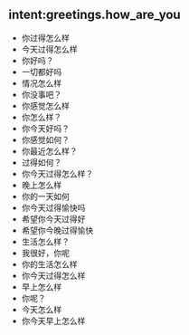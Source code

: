 ## intent:greetings.how_are_you
- 你过得怎么样
- 今天过得怎么样
- 你好吗？
- 一切都好吗
- 情况怎么样
- 你没事吧？
- 你感觉怎么样
- 你怎么样？
- 你今天好吗？
- 你感觉如何？
- 你最近怎么样？
- 过得如何？
- 你今天过得怎么样？
- 晚上怎么样
- 你的一天如何
- 你今天过得愉快吗
- 希望你今天过得好
- 希望你今晚过得愉快
- 生活怎么样？
- 我很好，你呢
- 你的生活怎么样
- 你今天过得怎么样
- 早上怎么样
- 你呢？
- 今天怎么样
- 你今天早上怎么样
